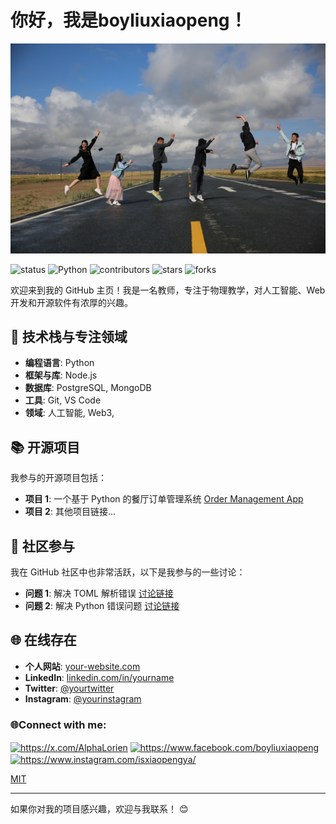 # 你好，我是boyliuxiaopeng！

![Description](https://github.com/boyliuxiaopeng/boyliuxiaopeng/blob/main/E57A9191.JPG?raw=true)

![status](https://img.shields.io/badge/status-updating-brightgreen)
![Python](https://img.shields.io/badge/python-3.12-fuchsia)
![contributors](https://img.shields.io/badge/contributors-2-blue)
![stars](https://img.shields.io/github/stars/你的用户名/你的仓库?style=social)
![forks](https://img.shields.io/github/forks/你的用户名/你的仓库?style=social)

欢迎来到我的 GitHub 主页！我是一名教师，专注于物理教学，对人工智能、Web 开发和开源软件有浓厚的兴趣。

## 🔧 技术栈与专注领域

- **编程语言**:  Python
- **框架与库**: Node.js
- **数据库**: PostgreSQL, MongoDB
- **工具**: Git, VS Code
- **领域**: 人工智能, Web3,

## 📚 开源项目

我参与的开源项目包括：
- **项目 1**: 一个基于 Python 的餐厅订单管理系统 [Order Management App](https://github.com/your-username/Order_Management_App_Python)
- **项目 2**: 其他项目链接...

## 💬 社区参与

我在 GitHub 社区中也非常活跃，以下是我参与的一些讨论：
- **问题 1**: 解决 TOML 解析错误 [讨论链接](https://github.com/your-username)
- **问题 2**: 解决 Python 错误问题 [讨论链接](https://github.com/your-username)

## 🌐 在线存在

- **个人网站**: [your-website.com](https://your-website.com)
- **LinkedIn**: [linkedin.com/in/yourname](https://www.linkedin.com/in/yourname)
- **Twitter**: [@yourtwitter](https://twitter.com/yourtwitter)
- **Instagram**: [@yourinstagram](https://www.instagram.com/yourinstagram)

<h3 align="left">🌐Connect with me:</h3>
<p align="left">
<a href="https://x.com/AlphaLorien" target="blank"><img align="center" src="https://raw.githubusercontent.com/rahuldkjain/github-profile-readme-generator/master/src/images/icons/Social/twitter.svg" alt="https://x.com/AlphaLorien" height="30" width="40" /></a>
<a href="https://www.facebook.com/boyliuxiaopeng" target="blank"><img align="center" src="https://raw.githubusercontent.com/rahuldkjain/github-profile-readme-generator/888aff31e1d26dd2a6acf6afebbc34970aeb0118/src/images/icons/Social/facebook.svg" alt="https://www.facebook.com/boyliuxiaopeng" height="30" width="40" /></a>
<a href="https://www.instagram.com/isxiaopengya/" target="blank"><img align="center" src="https://raw.githubusercontent.com/rahuldkjain/github-profile-readme-generator/master/src/images/icons/Social/instagram.svg" alt="https://www.instagram.com/isxiaopengya/" height="30" width="40" /></a>
</p>

[MIT](LICENSE)

---
如果你对我的项目感兴趣，欢迎与我联系！ 😊
